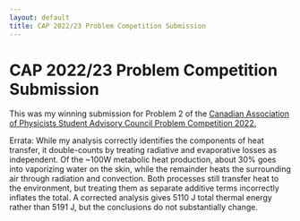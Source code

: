 ```yaml
---
layout: default
title: CAP 2022/23 Problem Competition Submission
---
```


# CAP 2022/23 Problem Competition Submission

This was my winning submission for Problem 2 of the [Canadian Association of Physicists Student Advisory Council Problem Competition 2022.](https://sac.cap.ca/index.php/events/sac-problem-competition-2022/) 

Errata: While my analysis correctly identifies the components of heat transfer, it double-counts by treating radiative and evaporative losses as independent. Of the ~100W metabolic heat production, about 30% goes into vaporizing water on the skin, while the remainder heats the surrounding air through radiation and convection. Both processes still transfer heat to the environment, but treating them as separate additive terms incorrectly inflates the total. A corrected analysis gives 5110 J total thermal energy rather than 5191 J, but the conclusions do not substantially change.

<object data="/docs/assets/CAP_2022_2023_Problem_Competition_Jared_Popowski.pdf" type="application/pdf" width="100%" height="800px">
</object>
